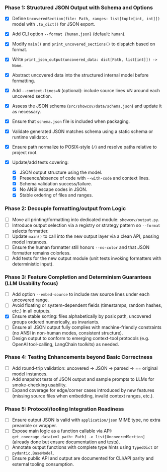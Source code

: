 ### Phase 1: Structured JSON Output with Schema and Options

* [x] Define `UncoveredSection(file: Path, ranges: list[tuple[int, int]])` model with `.to_dict()` for JSON export.
* [x] Add CLI option `--format {human,json}` (default: `human`).
* [x] Modify `main()` and `print_uncovered_sections()` to dispatch based on format.
* [x] Write `print_json_output(uncovered_data: dict[Path, list[int]]) -> None`.
* [x] Abstract uncovered data into the structured internal model before formatting.
* [x] Add `--context-lines=N` (optional): include source lines ±N around each uncovered section.
* [x] Assess the JSON schema (`src/showcov/data/schema.json`) and update it as necessary.
* [x] Ensure that `schema.json` file is included when packaging.
* [x] Validate generated JSON matches schema using a static schema or runtime validator.
* [x] Ensure path normalize to POSIX-style (`/`) and resolve paths relative to project root.
* [x] Update/add tests covering:

  * [x] JSON output structure using the model.
  * [x] Presence/absence of code with `--with-code` and context lines.
  * [x] Schema validation success/failure.
  * [x] No ANSI escape codes in JSON.
  * [x] Stable ordering of files and ranges.

### Phase 2: Decouple formatting/output from Logic

* [ ] Move all printing/formatting into dedicated module: `showcov/output.py`.
* [ ] Introduce output selection via a registry or strategy pattern so `--format` selects formatter.
* [ ] Update `main()` to call into the new output layer via a clean API, passing model instances.
* [ ] Ensure the human formatter still honors `--no-color` and that JSON formatter remains colorless.
* [ ] Add tests for the new output module (unit tests invoking formatters with deterministic input).

### Phase 3: Feature Completion and Determinism Guarantees (LLM Usability focus)

* [ ] Add option `--embed-source` to include raw source lines under each uncovered range.
* [ ] Avoid floating or system-dependent fields (timestamps, random hashes, etc.) in all outputs.
* [x] Ensure stable sorting: files alphabetically by posix path, uncovered groups ordered numerically, as invariants.
* [ ] Ensure all JSON output fully complies with machine-friendly constraints (no ANSI in non-human modes, consistent structure).
* [ ] Design output to conform to emerging context-tool protocols (e.g. OpenAI tool-calling, LangChain toolkits) as needed.

### Phase 4: Testing Enhancements beyond Basic Correctness

* [ ] Add round-trip validation: uncovered → JSON → parsed → == original model instances.
* [ ] Add snapshot tests of JSON output and sample prompts to LLMs for smoke-checking usability.
* [ ] Expand coverage for edge/corner cases introduced by new features (missing source files when embedding, invalid context ranges, etc.).

### Phase 5: Protocol/tooling Integration Readiness

* [ ] Ensure output JSON is valid with `application/json` MIME type, no extra preamble or wrapper.
* [ ] Expose main logic as a function callable via API: `get_coverage_data(xml_path: Path) -> list[UncoveredSection]` (already done but ensure documentation and tests).
* [ ] Annotate output functions with complete type hints using `TypedDict` or `pydantic.BaseModel`.
* [ ] Ensure public API and output are documented for CLI/API parity and external tooling consumption.
